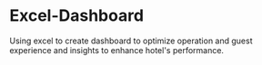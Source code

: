 # Excel-Dashboard
Using excel to create dashboard to optimize operation and guest experience and insights to enhance hotel's performance.
